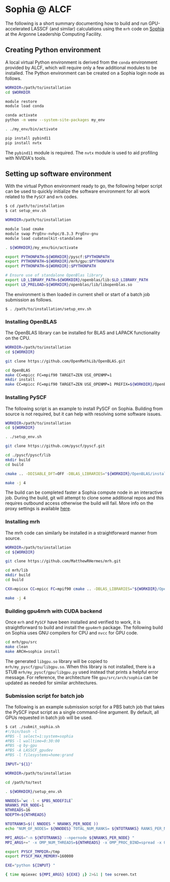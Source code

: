 # Sophia @ ALCF

The following is a short summary documenting how to build and run GPU-accelerated LASSCF (and similar) calculations using the `mrh` code on [Sophia](https://www.alcf.anl.gov/sophia) at the Argonne Leadership Computing Facility.

## Creating Python environment

A local virtual Python environment is derived from the `conda` environment provided by ALCF, which will require only a few additional modules to be installed. The Python environment can be created on a Sophia login node as follows.

``` bash
WORKDIR=/path/to/installation
cd $WORKDIR

module restore
module load conda

conda activate
python -m venv --system-site-packages my_env

. ./my_env/bin/activate

pip install pybind11
pip install nvtx
```

The `pybind11` module is required. The `nvtx` module is used to aid profiling with NVIDIA's tools.

## Setting up software environment

With the virtual Python environment ready to go, the following helper script can be used to quickly initialize the software environment for all work related to the `PySCF` and `mrh` codes.
``` bash
$ cd /path/to/installation
$ cat setup_env.sh

WORKDIR=/path/to/installation

module load cmake
module swap PrgEnv-nvhpc/8.3.3 PrgEnv-gnu
module load cudatoolkit-standalone

. ${WORKDIR}/my_env/bin/activate

export PYTHONPATH=${WORKDIR}/pyscf:$PYTHONPATH
export PYTHONPATH=${WORKDIR}/mrh/gpu:$PYTHONPATH
export PYTHONPATH=${WORKDIR}:$PYTHONPATH

# Ensure use of standalone OpenBlas library
export LD_LIBRARY_PATH=${WORKDIR}/openblas/lib:$LD_LIBRARY_PATH
export LD_PRELOAD=${WORKDIR}/openblas/lib/libopenblas.so
```

The environment is then loaded in current shell or start of a batch job submission as follows.
```
$ . /path/to/installation/setup_env.sh
```

### Installing OpenBLAS

The OpenBLAS library can be installed for BLAS and LAPACK functionality on the CPU. 

```bash
WORKDIR=/path/to/installation
cd ${WORKDIR}

git clone https://github.com/OpenMathLib/OpenBLAS.git

cd OpenBLAS
make CC=mpicc FC=mpif90 TARGET=ZEN USE_OPENMP=1
mkdir install
make CC=mpicc FC=mpif90 TARGET=ZEN USE_OPENMP=1 PREFIX=${WORKDIR}/OpenBLAS/install install 
```

### Installing PySCF

The following script is an example to install PySCF on Sophia. Building from source is not required, but it can help with resolving some software issues.

``` bash
WORKDIR=/path/to/installation
cd ${WORKDIR}

. ./setup_env.sh

git clone https://github.com/pyscf/pyscf.git

cd ./pyscf/pyscf/lib
mkdir build
cd build

cmake .. -DDISABLE_DFT=OFF -DBLAS_LIBRARIES="${WORKDIR}/OpenBLAS/install/lib/libopenblas.so" -DBUILD_MARCH_NATIVE=ON

make -j 4

```

The build can be completed faster a Sophia compute node in an interactive job. During the build, git will attempt to clone some additional repos and this requires outbound access otherwise the build will fail. More info on the proxy settings is available [here]((https://docs.alcf.anl.gov/sophia/getting-started/#proxy)).

### Installing mrh

The mrh code can similarly be installed in a straightforward manner from source.

```bash
WORKDIR=/path/to/installation
cd ${WORKDIR}

git clone https://github.com/MatthewRHermes/mrh.git

cd mrh/lib
mkdir build
cd build

CXX=mpicxx CC=mpicc FC=mpif90 cmake .. -DBLAS_LIBRARIES="${WORKDIR}/OpenBLAS/install/lib/libopenblas.so" 

make -j 4
```

### Building gpu4mrh with CUDA backend 

Once `mrh` and `PySCF` have been installed and verified to work, it is straightforward to build and install the `gpu4mrh` package. The following build on Sophia uses GNU compilers for CPU and `nvcc` for GPU code.

```bash
cd mrh/gpu/src
make clean
make ARCH=sophia install
```
The generated `libgpu.so` library will be copied to `mrh/my_pyscf/gpu/libgpu.so`. When this library is not installed, there is a STUB `mrh/my_pyscf/gpu/libgpu.py` used instead that prints a helpful error message. For reference, the architecture file `gpu/src/arch/sophia` can be updated as needed for similar architectures.

### Submission script for batch job

The following is an example submission script for a PBS batch job that takes the PySCF input script as a single command-line argument. By default, all GPUs requested in batch job will be used.


``` bash
$ cat ./submit_sophia.sh
#!/bin/bash -l
#PBS -l select=1:system=sophia
#PBS -l walltime=0:30:00
#PBS -q by-gpu
#PBS -A LASSCF_gpudev
#PBS -l filesystems=home:grand

INPUT="${1}"

WORKDIR=/path/to/installation

cd /path/to/test

. ${WORKDIR}/setup_env.sh

NNODES=`wc -l < $PBS_NODEFILE`
NRANKS_PER_NODE=1
NTHREADS=16
NDEPTH=${NTHREADS}

NTOTRANKS=$(( NNODES * NRANKS_PER_NODE ))
echo "NUM_OF_NODES= ${NNODES} TOTAL_NUM_RANKS= ${NTOTRANKS} RANKS_PER_NODE= ${NRANKS_PER_NODE} THREADS_PER_RANK= ${NTHREADS}"

MPI_ARGS="-n ${NTOTRANKS} --npernode ${NRANKS_PER_NODE} "
MPI_ARGS+=" -x OMP_NUM_THREADS=${NTHREADS} -x OMP_PROC_BIND=spread -x OMP_PLACES=cores "

export PYSCF_TMPDIR=/tmp
export PYSCF_MAX_MEMORY=160000

EXE="python ${INPUT} "

{ time mpiexec ${MPI_ARGS} ${EXE} ;} 2>&1 | tee screen.txt
```